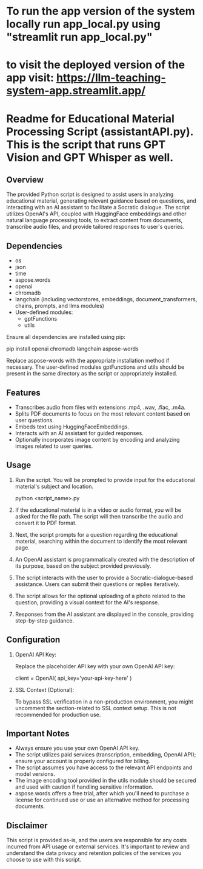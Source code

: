 # To run the app version of the system locally run app_local.py using "streamlit run app_local.py" 

# to visit the deployed version of the app visit: https://llm-teaching-system-app.streamlit.app/ 

# Readme for Educational Material Processing Script (assistantAPI.py). This is the script that runs GPT Vision and GPT Whisper as well.

## Overview

The provided Python script is designed to assist users in analyzing educational material, generating relevant guidance based on questions, and interacting with an AI assistant to facilitate a Socratic dialogue. The script utilizes OpenAI's API, coupled with HuggingFace embeddings and other natural language processing tools, to extract content from documents, transcribe audio files, and provide tailored responses to user's queries.

## Dependencies

- os
- json
- time
- aspose.words
- openai
- chromadb
- langchain (including vectorstores, embeddings, document_transformers, chains, prompts, and llms modules)
- User-defined modules:
  - gptFunctions
  - utils

Ensure all dependencies are installed using pip:

pip install openai chromadb langchain aspose-words

Replace aspose-words with the appropriate installation method if necessary. The user-defined modules gptFunctions and utils should be present in the same directory as the script or appropriately installed.

## Features

- Transcribes audio from files with extensions .mp4, .wav, .flac, .m4a.
- Splits PDF documents to focus on the most relevant content based on user questions.
- Embeds text using HuggingFaceEmbeddings.
- Interacts with an AI assistant for guided responses.
- Optionally incorporates image content by encoding and analyzing images related to user queries.

## Usage

1. Run the script. You will be prompted to provide input for the educational material's subject and location.

   
   python <script_name>.py
   

2. If the educational material is in a video or audio format, you will be asked for the file path. The script will then transcribe the audio and convert it to PDF format.

3. Next, the script prompts for a question regarding the educational material, searching within the document to identify the most relevant page.

4. An OpenAI assistant is programmatically created with the description of its purpose, based on the subject provided previously.

5. The script interacts with the user to provide a Socratic-dialogue-based assistance. Users can submit their questions or replies iteratively.

6. The script allows for the optional uploading of a photo related to the question, providing a visual context for the AI's response.

7. Responses from the AI assistant are displayed in the console, providing step-by-step guidance.

## Configuration

1. OpenAI API Key:

   Replace the placeholder API key with your own OpenAI API key:

   
   client = OpenAI(
       api_key='your-api-key-here'
   )
   

2. SSL Context (Optional):

   To bypass SSL verification in a non-production environment, you might uncomment the section-related to SSL context setup. This is not recommended for production use.

## Important Notes

- Always ensure you use your own OpenAI API key.
- The script utilizes paid services (transcription, embedding, OpenAI API); ensure your account is properly configured for billing.
- The script assumes you have access to the relevant API endpoints and model versions.
- The image encoding tool provided in the utils module should be secured and used with caution if handling sensitive information.
- aspose.words offers a free trial, after which you'll need to purchase a license for continued use or use an alternative method for processing documents.

## Disclaimer

This script is provided as-is, and the users are responsible for any costs incurred from API usage or external services. It's important to review and understand the data privacy and retention policies of the services you choose to use with this script.
